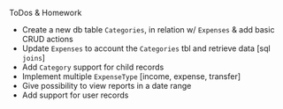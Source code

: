 ToDos & Homework

- Create a new db table `Categories`, in relation w/ `Expenses` & add basic CRUD actions
- Update `Expenses` to account the `Categories` tbl and retrieve data [sql `joins`]
- Add `Category` support for child records
- Implement multiple `ExpenseType` [income, expense, transfer]
- Give possibility to view reports in a date range
- Add support for user records